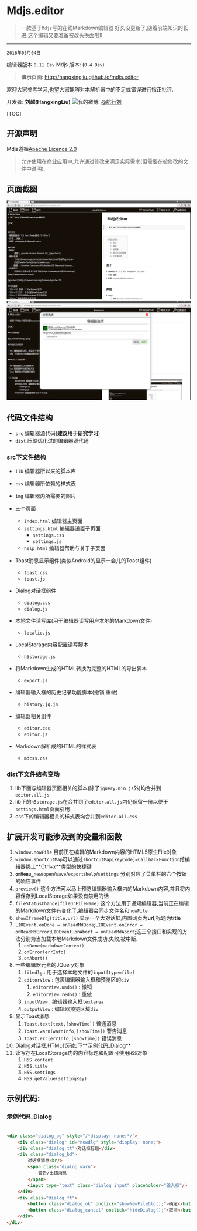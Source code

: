 # Mdjs.editor
> 一款基于`Mdjs`写的在线Markdown编辑器
> 好久没更新了,随着前端知识的长进,这个编辑又要准备被改头换面啦!!

---
`2016年05月04日`

编辑器版本 `0.11 Dev` Mdjs 版本: (`0.4 Dev`)

> **演示页面**: <http://hangxingliu.github.io/mdjs.editor>

欢迎大家参考学习,也望大家能够对本解析器中的不足或错误进行指正批评.

开发者: **刘越(HangxingLiu)**
![我的微博:](http://www.sinaimg.cn/blog/developer/wiki/LOGO_16x16.png) [@航行刘](http://weibo.com/chinavl)

[TOC]

## 开源声明

Mdjs遵循[Apache Licence 2.0](LICENSE)

> 允许使用在商业应用中,允许通过修改来满足实际需求(但需要在被修改的文件中说明).

## 页面截图

![](readme/img1.png)
![](readme/img2.png)

## 代码文件结构

- `src` 编辑器源代码(__建议用于研究学习__)
- `dist` 压缩优化过的编辑器源代码

### src下文件结构

- `lib` 编辑器所以来的脚本库
- `css` 编辑器所依赖的样式表
- `img` 编辑器内所需要的图片

- 三个页面
	- `index.html` 编辑器主页面
	- `settings.html` 编辑器设置子页面
		- `settings.css`
		- `settings.js`
	- `help.html` 编辑器帮助与关于子页面


- Toast消息显示组件(类似Android的显示一会儿的Toast组件)
	- `toast.css`
	- `toast.js`

- Dialog对话框组件
	- `dialog.css`
	- `dialog.js`

- 本地文件读写库(用于编辑器读写用户本地的Markdown文件)
	- `localio.js`
	
- LocalStorage内容配置读写脚本
	- `h5storage.js`

- 将Markdown生成的HTML转换为完整的HTML的导出脚本
	- `export.js`

- 编辑器输入框的历史记录功能脚本(撤销,重做)
	- `history.jq.js`

- 编辑器相关组件
	- `editor.css`
	- `editor.js`

- Markdown解析成的HTML的样式表
	- `mdcss.css`

### dist下文件结构变动

1. lib下面与编辑器页面相关的脚本(除了`jquery.min.js`外)均合并到`editor.all.js`
2. lib下的`h5storage.js`在合并到了`editor.all.js`内仍保留一份以便于`settings.html`页面引用
3. css下的编辑器相关的样式表均合并到`editor.all.css`


## 扩展开发可能涉及到的变量和函数

1. `window.nowFile` 目前正在编辑的Markdown内容的HTML5原生File对象
2. `window.shortcutMap`可以通过`shortcutMap[keyCode]=CallbackFunction`给编辑器绑上**Ctrl+_x_**类型的快捷键
3. **`onMenu_`**`new`/`open`/`save`/`export`/`help`/`settings` 分别对应了菜单栏的六个按钮的响应事件
4. `preview()` 这个方法可以马上预览编辑器输入框内的Markdown内容,并且将内容保存到LocalStorage如果没有禁用的话
5. `fileStatusChange(fileOrFileName)` 这个方法用于通知编辑器,当前正在编辑的Markdown文件有变化了,编辑器会同步文件名和`nowFile`
6. `showIframeDlg(title,url)` 显示一个大对话框,内置网页为**url**,标题为**title**
7. `LIOEvent.onDone = onReadMdDone`;`LIOEvent.onError = onReadMdError`;`LIOEvent.onAbort = onReadMdAbort`;这三个接口和实现的方法分别为当加载本地Markdown文件成功,失败,被中断.
	1. `onDone(markdownContent)`
	2. `onError(errInfo)`
	3. `onAbort()`
8. 一些编辑器元素的JQuery对象
	1. `filedlg` : 用于选择本地文件的`input[type=file]`
	2. `editorView` : 包裹编辑器输入框和预览区的`div`
		1. `editorView.undo()` : 撤销
		2. `editorView.redo()` : 重做
	3. `inputView` : 编辑器输入框`textarea`
	4. `outputView` : 编辑器预览区域`div`
9.  显示Toast消息:
	1. `Toast.text(text,[showTime])` 普通消息
	2. `Toast.warn(warnInfo,[showTime])` 警告消息
	3. `Toast.err(errInfo,[showTime])` 错误消息
10. Dialog对话框,HTML代码如下**[示例代码\_Dialog](#示例代码_Dialog)**
11. 读写存在LocalStorage内的内容标题和配置可使用`H5S`对象
	1. `H5S.content`
	2. `H5S.title`
	3. `H5S.settings`
	4. `H5S.getValue(settingKey)`

##  示例代码:

### 示例代码_Dialog

``` html

<div class="dialog_bg" style="/*display: none;*/">
	<div class="dialog" id="newdlg" style="display: none;">
	<div class="dialog_tt">对话框标题</div>
	<div class="dialog_bd">
		对话框消息<br/>
		<span class="dialog_warn">
			警告/出错消息
		</span>
		<input type="text" class="dialog_input" placeholder="输入框"/>
	</div>
	<div class="dialog_ft">
		<button class="dialog_ok" onclick="showNewFileDlg();">确定</button>
		<button class="dialog_cancel" onclick="hideDialog();">取消</button>
	</div>
</div>

```